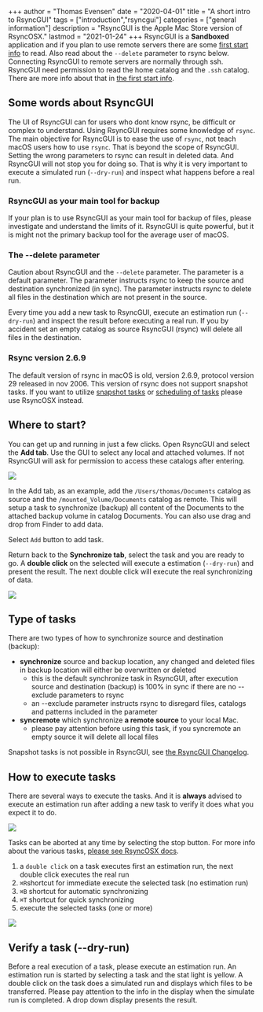 +++
author = "Thomas Evensen"
date = "2020-04-01"
title =  "A short intro to RsyncGUI"
tags = ["introduction","rsyncgui"]
categories = ["general information"]
description = "RsyncGUI is the Apple Mac Store version of RsyncOSX."
lastmod = "2021-01-24"
+++
RsyncGUI is a **Sandboxed** application and if you plan to use remote servers there are some [first start info](/post/rsyncguifirststart) to read. Also read about the `--delete` parameter to rsync below. Connecting RsyncGUI to remote servers are normally through ssh. RsyncGUI need permission to read the home catalog and the `.ssh` catalog. There are more info about that in [the first start info](/post/rsyncguifirststart).

## Some words about RsyncGUI

The UI of RsyncGUI can for users who dont know rsync, be difficult or complex to understand. Using RsyncGUI requires some knowledge of `rsync`. The main objective for RsyncGUI is to ease the use of `rsync`, not teach macOS users how to use `rsync`. That is beyond the scope of RsyncGUI. Setting the wrong parameters to rsync can result in deleted data. And RsyncGUI will not stop you for doing so. That is why it is very important to execute a simulated run (`--dry-run`) and inspect what happens before a real run.


### RsyncGUI as your main tool for backup

If your plan is to use RsyncGUI as your main tool for backup of files, please investigate and understand the limits of it. RsyncGUI is quite powerful, but it is might not the primary backup tool for the average user of macOS.

### The --delete parameter

Caution about RsyncGUI and the `--delete` parameter. The parameter is a default parameter. The parameter instructs rsync to keep the source and destination synchronized (in sync). The parameter instructs rsync to delete all files in the destination which are not present in the source.

Every time you add a new task to RsyncGUI, execute an estimation run (`--dry-run`) and inspect the result before executing a real run. If you by accident set an empty catalog as source RsyncGUI (rsync) will delete all files in the destination.

### Rsync version 2.6.9

The default version of rsync in macOS is old, version 2.6.9, protocol version 29 released in nov 2006. This version of rsync does not support snapshot tasks. If you want to utilize [snapshot tasks](/post/snapshots) or [scheduling of tasks](/post/scheduletasks/) please use RsyncOSX instead.

## Where to start?

You can get up and running in just a few clicks. Open RsyncGUI and select the **Add tab**. Use the GUI to select any local and attached volumes. If not RsyncGUI will ask for permission to access these catalogs after entering.

![](/images/RsyncOSX/master/intro/main1.png)

In the Add tab, as an example, add the `/Users/thomas/Documents` catalog as source and the `/mounted_Volume/Documents` catalog as remote. This will setup a task to synchronize (backup) all content of the Documents to the attached backup volume in catalog Documents. You can also use drag and drop from Finder to add data.

Select `Add` button to add task.

Return back to the **Synchronize tab**, select the task and you are ready to go. A **double click** on the selected will execute a estimation (`--dry-run`) and present the result. The next double click will execute the real synchronizing of data.

![](/images/RsyncOSX/master/intro/main2.png)

## Type of tasks

There  are two types of how to synchronize source and destination (backup):

- **synchronize** source and backup location, any changed and deleted files in backup location will either be overwritten or deleted
  - this is the default synchronize task in RsyncGUI, after execution source and destination (backup) is 100% in sync if there are no --exclude parameters to rsync
  - an --exclude parameter instructs rsync to disregard files, catalogs and patterns included in the parameter
- **syncremote** which synchronize **a remote source** to your local Mac.
  - please pay attention before using this task, if you syncremote an empty source it will delete all local files

Snapshot tasks is not possible in RsyncGUI, see [the RsyncGUI Changelog](/post/rsyncguichangelog).

## How to execute tasks

There are several ways to execute the tasks. And it is **always** advised to execute an estimation run after adding a new task to verify it does what you expect it to do.

![](/images/RsyncOSX/master/intro/main3.png)

Tasks can be aborted at any time by selecting the stop button. For more info about the various tasks, [please see RsyncOSX docs](/post/rsyncosxdocs/). 

1. a `double click` on a task executes first an estimation run, the next double click executes the real run
2. `⌘R`shortcut for immediate execute the selected task (no estimation run)
3. `⌘B` shortcut for automatic synchronizing
4. `⌘T` shortcut for quick synchronizing
5. execute the selected tasks (one or more)

![](/images/RsyncOSX/master/intro/main4.png)

## Verify a task (--dry-run)

Before a real execution of a task, please execute an estimation run. An estimation run is started by selecting a task and the stat light is yellow. A double click on the task does a simulated run and displays which files to be transferred. Please pay attention to the info in the display when the simulate run is completed. A drop down display presents the result.
